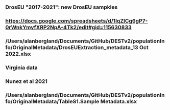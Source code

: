 ### DrosEU "2017-2021": new DrosEU sampkles
### https://docs.google.com/spreadsheets/d/1lqZlCg6gP7-0rWnkYmyfXRP2NpA-4Tk2/edit#gid=115630833
### /Users/alanbergland/Documents/GitHub/DESTv2/populationInfo/OriginalMetadata/DrosEUExtraction_metadata_13 Oct 2022.xlsx


### Virginia data
### Nunez et al 2021
### /Users/alanbergland/Documents/GitHub/DESTv2/populationInfo/OriginalMetadata/TableS1.Sample Metadata.xlsx
